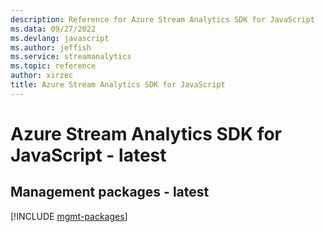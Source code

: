 ```yaml
---
description: Reference for Azure Stream Analytics SDK for JavaScript
ms.data: 09/27/2022
ms.devlang: javascript
ms.author: jeffish
ms.service: streamanalytics
ms.topic: reference
author: xirzec
title: Azure Stream Analytics SDK for JavaScript
---
```

# Azure Stream Analytics SDK for JavaScript - latest

## Management packages - latest
[!INCLUDE [mgmt-packages](stream-analytics-mgmt-index.md)]